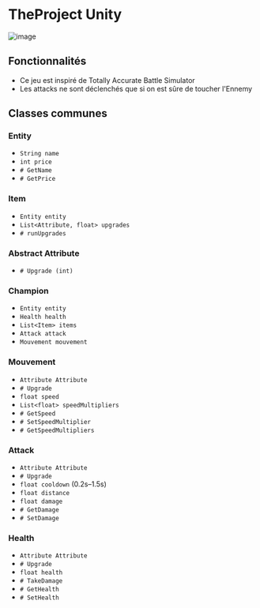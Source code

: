 # TheProject Unity
![image](https://github.com/user-attachments/assets/5c3437fe-c519-4c18-a99b-fa527eea4b72)

## Fonctionnalités
- Ce jeu est inspiré de Totally Accurate Battle Simulator
- Les attacks ne sont déclenchés que si on est sûre de toucher l'Ennemy

## Classes communes

### Entity
- `String name`
- `int price`
- `# GetName`
- `# GetPrice`

### Item
- `Entity entity`
- `List<Attribute, float> upgrades`
- `# runUpgrades`

### Abstract Attribute
- `# Upgrade (int)`

### Champion
- `Entity entity`
- `Health health`
- `List<Item> items`
- `Attack attack`
- `Mouvement mouvement`

### Mouvement
- `Attribute Attribute`
- `# Upgrade`
- `float speed`
- `List<float> speedMultipliers`
- `# GetSpeed`
- `# SetSpeedMultiplier`
- `# GetSpeedMultipliers`

### Attack
- `Attribute Attribute`
- `# Upgrade`
- `float cooldown` (0.2s–1.5s)
- `float distance`
- `float damage`
- `# GetDamage`
- `# SetDamage`

### Health
- `Attribute Attribute`
- `# Upgrade`
- `float health`
- `# TakeDamage`
- `# GetHealth`
- `# SetHealth`
